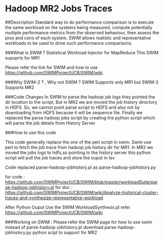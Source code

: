 # Hadoop MR2 Jobs Traces  
##Description 
Standard way to do performance comparison is to execute the same workload on the systems being measured, compute potentially multiple performance metrics from the observed behaviour, then assess the pros and cons of each system.
SWIM allows realistic and representative workloads to be used to drive such performance comparisons.



###What is SWIM ?
Statistical Workload Injector for MapReduce 
This SWIM supoprts for MR1 

Please refer the link for SWIM and how to use 
https://github.com/SWIMProjectUCB/SWIM/wiki



###Why SWIM-2 ? , Why not SWIM ? 
SWIM Supports only MR1 but SWIM-2 Supports MR2 

###Code Changes 
In SWIM to parse the hadoop job logs they pointed the dir location to the script, But in MR2 we are moved the job history directory in HDFS. So, we cannot point parse script to HDFS and also not by downloading from HDFS because it will be sequence file.
Finally we replaced the parse hadoop jobs script by creating the python script which will parse the job details from History Server 



###How to use this code

This code generally replace the one of the perl script in swim.
Swim use perl to fetch the job trace from hadoop job history dir for MR1.
In MR2 we moved  the jobs logs to hdfs,so pointing to the history server this python script will pull the job traces and store the ouput in tsv

Code replaced parse-hadoop-jobhistory.pl as parse-hadoop-jobhistory.py


for code : https://github.com/SWIMProjectUCB/SWIM/blob/master/workloadSuite/parse-hadoop-jobhistory.pl
for doc :  https://github.com/SWIMProjectUCB/SWIM/wiki/Analyze-historical-cluster-traces-and-synthesize-representative-workload



After Python Ouput
Use the SWIM WorkloadSynthesis.pl
refer https://github.com/SWIMProjectUCB/SWIM/wiki



###Working on SWIM :
Please refer the SWIM page for how to use swim 
instead of parse-hadoop-jobhistory.pl 
download parse-hadoop-jobhistory.py python scipt to support for MR2



